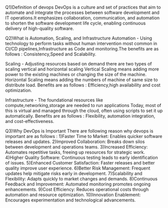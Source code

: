 Q1)Definition of devops
DevOps is a culture and set of practices that aim to automate and integrate the processes between software development and IT operations.It emphasizes collaboration, communication, and automation to shorten the software development life cycle, enabling continuous delivery of high-quality software.

Q2)What is Automation, Scaling, and Infrastructure
Automation - Using technology to perform tasks without human intervention most common in CI/CD pipelines,Infrastructure as Code and monitoring.The benefits are as follows : Consistency,Speed and Scalability.

Scaling - Adjusting resources based on demand there are two types of scaling vertical and horizontal scaling
Vertical Scaling means adding more power to the existing machines or changing the size of the machine.
Horizontal Scaling means adding the numbers of machine of same size to distribute load.
Benefits are as follows : Efficiency,high availability and cost optimization.

Infrastructure - The foundational resources like compute,networking,storage are needed to run applications
Today, most of this is virtual and managed through the cloud, often using scripts to set it up automatically.
Benefits are as follows : Flexibility, automation integration, and cost-effectiveness.



Q3)Why DevOps is Important
There are following reason why devops is important are as follows :
1)Faster Time to Market: Enables quicker software releases and updates.
2)Improved Collaboration: Breaks down silos between development and operations teams.
3)Increased Efficiency: Automates repetitive tasks, freeing up resources for strategic work.
4)Higher Quality Software: Continuous testing leads to early identification of issues.
5)Enhanced Customer Satisfaction: Faster releases and better quality improve user experience.
6)Better Risk Management: Frequent updates help mitigate risks early in development.
7)Scalability and Flexibility: Adapts quickly to market changes and demands.
8)Continuous Feedback and Improvement: Automated monitoring promotes ongoing enhancements.
9)Cost Efficiency: Reduces operational costs through automation and resource optimization.
10)Innovation Enablement: Encourages experimentation and technological advancements.
